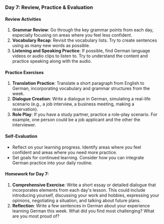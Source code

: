 ### Day 7: Review, Practice & Evaluation

#### Review Activities
1. **Grammar Review**: Go through the key grammar points from each day, especially focusing on areas where you feel less confident.
2. **Vocabulary Recap**: Revisit the vocabulary lists. Try to create sentences using as many new words as possible.
3. **Listening and Speaking Practice**: If possible, find German language videos or audio clips to listen to. Try to understand the content and practice speaking along with the audio.

#### Practice Exercises
1. **Translation Practice**: Translate a short paragraph from English to German, incorporating vocabulary and grammar structures from the week.
2. **Dialogue Creation**: Write a dialogue in German, simulating a real-life scenario (e.g., a job interview, a business meeting, making a reservation).
3. **Role Play**: If you have a study partner, practice a role-play scenario. For example, one person could be a job applicant and the other the interviewer.

#### Self-Evaluation
- Reflect on your learning progress. Identify areas where you feel confident and areas where you need more practice.
- Set goals for continued learning. Consider how you can integrate German practice into your daily routine.

#### Homework for Day 7:
1. **Comprehensive Exercise**: Write a short essay or detailed dialogue that incorporates elements from each day's lesson. This could include introducing yourself, discussing your work and hobbies, expressing your opinions, negotiating a situation, and talking about future plans.
2. **Reflection**: Write a few sentences in German about your experience learning German this week. What did you find most challenging? What are you most proud of?


